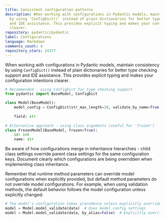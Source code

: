 ```yaml
---
title: Consistent configuration patterns
description: When working with configurations in Pydantic models, maintain consistency
  by using `ConfigDict()` instead of plain dictionaries for better type checking support
  and IDE assistance. This provides explicit typing and makes your configuration intentions
  clearer.
repository: pydantic/pydantic
label: Configurations
language: Markdown
comments_count: 4
repository_stars: 24377
---
```


When working with configurations in Pydantic models, maintain consistency by using `ConfigDict()` instead of plain dictionaries for better type checking support and IDE assistance. This provides explicit typing and makes your configuration intentions clearer.

```python
# Recommended - using ConfigDict for type checking support
from pydantic import BaseModel, ConfigDict

class Model(BaseModel):
    model_config = ConfigDict(str_max_length=10, validate_by_name=True)
    
    field: str
    
# Alternative approach - using class arguments (useful for 'frozen')
class FrozenModel(BaseModel, frozen=True):
    id: int
    name: str
```

Be aware of how configurations merge in inheritance hierarchies - child class settings override parent class settings for the same configuration keys. Document clearly which configurations are being overridden when implementing class inheritance.

Remember that runtime method parameters can override model configurations when explicitly provided, but default method parameters do not override model configurations. For example, when using validation methods, the default behavior follows the model configuration unless explicitly changed:

```python
# The model's configuration takes precedence unless explicitly overridden
model = Model.model_validate(data)  # Uses model_config settings
model = Model.model_validate(data, by_alias=False)  # Explicitly overrides config
```